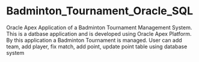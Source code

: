 # Badminton_Tournament_Oracle_SQL
Oracle Apex Application of a Badminton Tournament Management System.
This is a datbase application and is developed using Oracle Apex Platform.
By this application a Badminton Tournament is managed.
User can add team, add player, fix match, add point, update point table using database system
